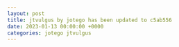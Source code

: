 ```yaml
---
layout: post
title: jtvulgus by jotego has been updated to c5ab556
date: 2023-01-13 00:00:00 +0000
categories: jotego jtvulgus
---
```



